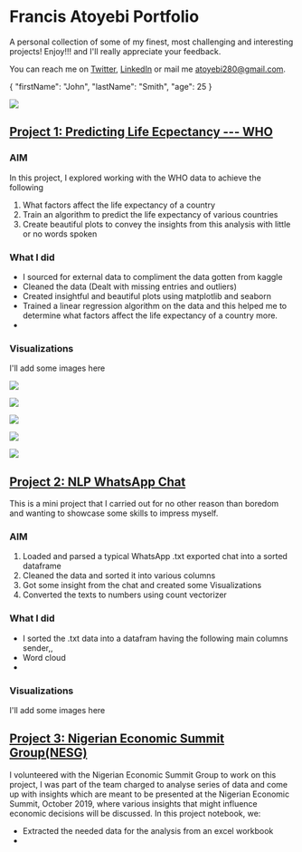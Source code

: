 # Francis Atoyebi Portfolio
A personal collection of some of my finest, most challenging and interesting projects! Enjoy!!! and I'll really appreciate your feedback. 

You can reach me on [Twitter](https://twitter.com/FrancisAtoyebi), [LinkedIn](https://www.linkedin.com/in/francis-atoyebi) or mail me atoyebi280@gmail.com.

{
  "firstName": "John",
  "lastName": "Smith",
  "age": 25
}

<a href='https://github.com/Francis2381/Predicting-Life-Expectancy---WHO'> <img src='https://github.com/Francis2381/Predicting-Life-Expectancy---WHO/tree/master/Images/avg_life_exp_per_continent.png'></a>
## [Project 1: Predicting Life Ecpectancy --- WHO](https://github.com/Francis2381/Predicting-Life-Expectancy---WHO)

### AIM
In this project, I explored working with the WHO data to achieve the following
1. What factors affect the life expectancy of a country
2. Train an algorithm to predict the life expectancy of various countries
3. Create beautiful plots to convey the insights from this analysis with little or no words spoken

### What I did
+ I sourced for external data to compliment the data gotten from kaggle
+ Cleaned the data (Dealt with missing entries and outliers)
+ Created insightful and beautiful plots using matplotlib and seaborn
+ Trained a linear regression algorithm on the data and this helped me to determine what factors affect the life expectancy of a country more.
+

### Visualizations
I'll add some images here


![](https://github.com/Francis2381/Predicting-Life-Expectancy---WHO/tree/master/Images/Nigeria_GDP.png) 

![](https://github.com/Francis2381/Predicting-Life-Expectancy---WHO/tree/master/Images/Africa_Correlation.png) 

![](https://github.com/Francis2381/Predicting-Life-Expectancy---WHO/tree/master/Images/avg_life_exp_per_continent.png) 

![](https://github.com/Francis2381/Predicting-Life-Expectancy---WHO/tree/master/Images/life_exp_per_year.png) 

![](https://github.com/Francis2381/Predicting-Life-Expectancy---WHO/tree/master/Images/Losses.png)



## [Project 2: NLP WhatsApp Chat](https://github.com/Francis2381/NLP---Whatsapp-Chat)

This is a mini project that I carried out for no other reason than boredom and wanting to showcase some skills to impress myself.

### AIM
1. Loaded and parsed a typical WhatsApp .txt exported chat into a sorted dataframe
2. Cleaned the data and sorted it into various columns
3. Got some insight from the chat and created some Visualizations
4. Converted the texts to numbers using count vectorizer

### What I did
+ I sorted the .txt data into a datafram having the following main columns sender,, 
+ Word cloud
+ 

### Visualizations

I'll add some images here



## [Project 3: Nigerian Economic Summit Group(NESG)](https://github.com/Francis2381/NESG)

I volunteered with the Nigerian Economic Summit Group to work on this project, I was part of the team charged to analyse series of data and come up with insights which are meant to be presented at the Nigerian Economic Summit, October 2019, where various insights that might influence economic decisions will be discussed. In this project notebook, we:
+ Extracted the needed data for the analysis from an excel workbook
+
